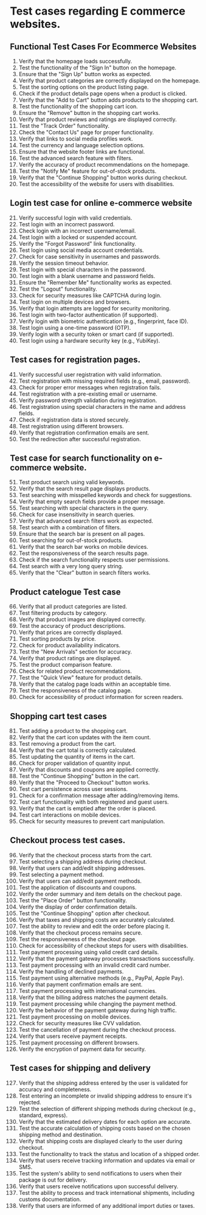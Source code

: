# Test cases regarding E commerce websites.	
## Functional Test Cases For Ecommerce Websites	
		
1.	Verify that the homepage loads successfully.
2.	Test the functionality of the "Sign In" button on the homepage.	
3.	Ensure that the "Sign Up" button works as expected.
4.	Verify that product categories are correctly displayed on the homepage.	
5.	Test the sorting options on the product listing page.	
6.	Check if the product details page opens when a product is clicked.	
7.	Verify that the "Add to Cart" button adds products to the shopping cart.	
8.	Test the functionality of the shopping cart icon.	
9.	Ensure the "Remove" button in the shopping cart works.	
10.	Verify that product reviews and ratings are displayed correctly.	
11.	Test the "Track Order" functionality.	
12.	Check the "Contact Us" page for proper functionality.	
13.	Verify that links to social media profiles work.
14.	Test the currency and language selection options.	
15.	Ensure that the website footer links are functional.	
16.	Test the advanced search feature with filters.	
17.	Verify the accuracy of product recommendations on the homepage.	
18.	Test the "Notify Me" feature for out-of-stock products.	
19.	Verify that the "Continue Shopping" button works during checkout.	
20.	Test the accessibility of the website for users with disabilities.	
		
## Login test case for online e-commerce website	
		
21.	Verify successful login with valid credentials.	
22.	Test login with an incorrect password.	
23.	Check login with an incorrect username/email.	
24.	Test login with a locked or suspended account.
25.	Verify the "Forgot Password" link functionality.	
26.	Test login using social media account credentials.
27.	Check for case sensitivity in usernames and passwords.	
28.	Verify the session timeout behavior.	
29.	Test login with special characters in the password.	
30.	Test login with a blank username and password fields.
31.	Ensure the "Remember Me" functionality works as expected.
32.	Test the "Logout" functionality.	
33.	Check for security measures like CAPTCHA during login.	
34.	Test login on multiple devices and browsers.
35.	Verify that login attempts are logged for security monitoring.
36.	Test login with two-factor authentication (if supported).	
37.	Verify login with biometric authentication (e.g., fingerprint, face ID).	
38.	Test login using a one-time password (OTP).	
39.	Verify login with a security token or smart card (if supported).	
40.	Test login using a hardware security key (e.g., YubiKey).	
		
## Test cases for registration pages.	

41.	Verify successful user registration with valid information.	
42.	Test registration with missing required fields (e.g., email, password).	
43.	Check for proper error messages when registration fails.	
44.	Test registration with a pre-existing email or username.	
45.	Verify password strength validation during registration.	
46.	Test registration using special characters in the name and address fields.	
47.	Check if registration data is stored securely.	
48.	Test registration using different browsers.	
49.	Verify that registration confirmation emails are sent.	
50. Test the redirection after successful registration.


## Test case for search functionality on e-commerce website.	
		
51.	Test product search using valid keywords.	
52.	Verify that the search result page displays products.	
53.	Test searching with misspelled keywords and check for suggestions.	
54.	Verify that empty search fields provide a proper message.	
55.	Test searching with special characters in the query.	
56.	Check for case insensitivity in search queries.	
57.	Verify that advanced search filters work as expected.	
58.	Test search with a combination of filters.	
59.	Ensure that the search bar is present on all pages.	
60.	Test searching for out-of-stock products.	
61. Verify that the search bar works on mobile devices.	
62.	Test the responsiveness of the search results page.	
63.	Check if the search functionality respects user permissions.	
64.	Test search with a very long query string.	
65.	Verify that the "Clear" button in search filters works.	
		
		
## Product catelogue Test case	
		
66.	Verify that all product categories are listed.	
67.	Test filtering products by category.	
68.	Verify that product images are displayed correctly.	
69.	Test the accuracy of product descriptions.	
70.	Verify that prices are correctly displayed.	
71.	Test sorting products by price.	
72.	Check for product availability indicators.	
73.	Test the "New Arrivals" section for accuracy.	
74.	Verify that product ratings are displayed.	
75.	Test the product comparison feature.	
76.	Check for related product recommendations.	
77.	Test the "Quick View" feature for product details.	
78.	Verify that the catalog page loads within an acceptable time.	
79.	Test the responsiveness of the catalog page.	
80.	Check for accessibility of product information for screen readers.	
		
		
## Shopping cart test cases	
		
81.	Test adding a product to the shopping cart.	
82.	Verify that the cart icon updates with the item count.	
83.	Test removing a product from the cart.	
84.	Verify that the cart total is correctly calculated.	
85.	Test updating the quantity of items in the cart.	
86.	Check for proper validation of quantity input.	
87.	Verify that discounts and coupons are applied correctly.	
88.	Test the "Continue Shopping" button in the cart.	
89.	Verify that the "Proceed to Checkout" button works.	
90.	Test cart persistence across user sessions.	
91.	Check for a confirmation message after adding/removing items.	
92.	Test cart functionality with both registered and guest users.	
93.	Verify that the cart is emptied after the order is placed.	
94.	Test cart interactions on mobile devices.	
95.	Check for security measures to prevent cart manipulation.	
		
		
## Checkout process test cases.	
		
96.	Verify that the checkout process starts from the cart.	
97.	Test selecting a shipping address during checkout.	
98.	Verify that users can add/edit shipping addresses.	
99.	Test selecting a payment method.	
100.	Verify that users can add/edit payment methods.	
101.	Test the application of discounts and coupons.	
102.	Verify the order summary and item details on the checkout page.	
103.	Test the "Place Order" button functionality.	
104.	Verify the display of order confirmation details.	
105.	Test the "Continue Shopping" option after checkout.	
106.	Verify that taxes and shipping costs are accurately calculated.	
107.	Test the ability to review and edit the order before placing it.	
108.	Verify that the checkout process remains secure.	
109.	Test the responsiveness of the checkout page.	
110.	Check for accessibility of checkout steps for users with disabilities.	
111.	Test payment processing using valid credit card details.	
112.	Verify that the payment gateway processes transactions successfully.	
113.	Test payment processing with an invalid credit card number.	
114.	Verify the handling of declined payments.	
115.	Test payment using alternative methods (e.g., PayPal, Apple Pay).	
116.	Verify that payment confirmation emails are sent.	
117.	Test payment processing with international currencies.	
118.	Verify that the billing address matches the payment details.	
119.	Test payment processing while changing the payment method.	
120.	Verify the behavior of the payment gateway during high traffic.	
121.	Test payment processing on mobile devices.	
122.	Check for security measures like CVV validation.	
123.	Test the cancellation of payment during the checkout process.	
124.	Verify that users receive payment receipts.	
125.	Test payment processing on different browsers.	
126.	Verify the encryption of payment data for security.	
		
		
## Test cases for shipping and delivery	
		
127.	Verify that the shipping address entered by the user is validated for accuracy and completeness.	
128.	Test entering an incomplete or invalid shipping address to ensure it's rejected.	
129.	Test the selection of different shipping methods during checkout (e.g., standard, express).	
130.	Verify that the estimated delivery dates for each option are accurate.	
131.	Test the accurate calculation of shipping costs based on the chosen shipping method and destination.	
132.	Verify that shipping costs are displayed clearly to the user during checkout.	
133.	Test the functionality to track the status and location of a shipped order.	
134.	Verify that users receive tracking information and updates via email or SMS.	
135.	Test the system's ability to send notifications to users when their package is out for delivery.	
136.	Verify that users receive notifications upon successful delivery.	
137.	Test the ability to process and track international shipments, including customs documentation.	
138.	Verify that users are informed of any additional import duties or taxes.	
		
		
		
		
		
		
		
		
		
